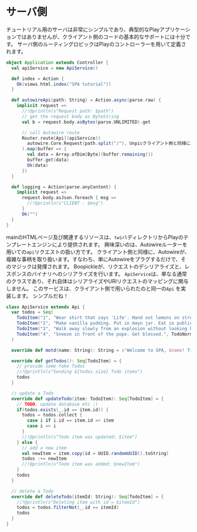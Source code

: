 # サーバ側

チュートリアル用のサーバは非常にシンプルであり、典型的なPlayアプリケーションではありませんが、クライアント側のコードの基本的なサポートには十分です。
サーバ側のルーティングロビックはPlayのコントローラーを用いて定義されます。

```scala
object Application extends Controller {
  val apiService = new ApiService()

  def index = Action {
    Ok(views.html.index("SPA tutorial"))
  }

  def autowireApi(path: String) = Action.async(parse.raw) {
    implicit request =>
      //!@println(s"Request path: $path")
      // get the request body as ByteString
      val b = request.body.asBytes(parse.UNLIMITED).get

      // call Autowire route
      Router.route[Api](apiService)(
        autowire.Core.Request(path.split("/"), Unpicクライアント側と同様に、kle[Map[がtring, ByteBuffer]].fromBytes(b.asByteBuffer))そのため、単に、
      ).map(buffer => {
        val data = Array.ofDim[Byte](buffer.remaining())
        buffer.get(data)
        Ok(data)
      })
  }

  def logging = Action(parse.anyContent) {
    implicit request =>
      request.body.asJson.foreach { msg =>
        //!@println(s"CLIENT - $msg")
      }
      Ok("")
  }
}
```

mainのHTMLページ及び関連するリソースは、`twirl`ディレクトリからPlayのテンプレートエンジンにより提供されます。
興味深いのは、Autowireルーターを用いての`api`リクエストの扱い方です。
クライアント側と同様に、Autowireが、複雑な事柄を取り扱います。すなわち、単にAutowireをプラグするだけで、そのマジックは発揮されます。
Boopickleが、リクエストのデシリアライズと、レスポンスのバイナリへのシリアライズを行います。
`ApiService`は、単なる通常のクラスであり、それ自体はシリアライズやURlリクエストのマッピングに関与しません。
このサービスは、クライアント側で用いられたのと同一の`Api` を実装します。
シンプルだね！

```scala
class ApiService extends Api {
  var todos = Seq(
    TodoItem("1", "Wear shirt that says 'Life'. Hand out lemons on street corner.", TodoLow, false),
    TodoItem("2", "Make vanilla pudding. Put in mayo jar. Eat in public.", TodoNormal, false),
    TodoItem("3", "Walk away slowly from an explosion without looking back.", TodoHigh, false),
    TodoItem("4", "Sneeze in front of the pope. Get blessed.", TodoNormal, true)
  )

  override def motd(name: String): String = s"Welcome to SPA, $name! Time is now ${new Date}"

  override def getTodos(): Seq[TodoItem] = {
    // provide some fake Todos
    //!@println(s"Sending ${todos.size} Todo items")
    todos
  }

  // update a Todo
  override def updateTodo(item: TodoItem): Seq[TodoItem] = {
    // TODO, update database etc :)
    if(todos.exists(_.id == item.id)) {
      todos = todos.collect {
        case i if i.id == item.id => item
        case i => i
      }
      //!@println(s"Todo item was updated: $item")
    } else {
      // add a new item
      val newItem = item.copy(id = UUID.randomUUID().toString)
      todos :+= newItem
      //!@println(s"Todo item was added: $newItem")
    }
    todos
  }

  // delete a Todo
  override def deleteTodo(itemId: String): Seq[TodoItem] = {
    //!@println(s"Deleting item with id = $itemId")
    todos = todos.filterNot(_.id == itemId)
    todos
  }
}
```
